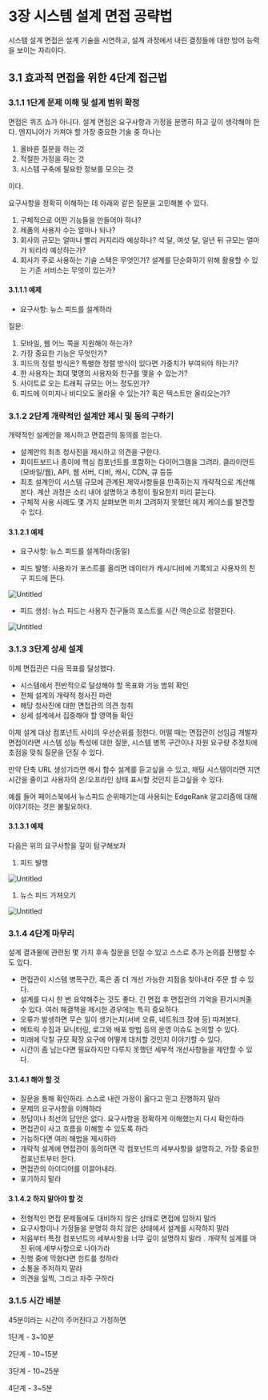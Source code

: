 # 3장 시스템 설계 면접 공략법

시스템 설계 면접은 설계 기술을 시연하고, 설계 과정에서 내린 결정들에 대한 방어 능력을 보이는 자리이다.

## 3.1 효과적 면접을 위한 4단계 접근법

### 3.1.1 1단계 문제 이해 및 설계 범위 확정

면접은 퀴즈 쇼가 아니다. 설계 면접은 요구사항과 가정을 분명히 하고 깊이 생각해야 한다. 엔지니어가 가져야 할 가장 중요한 기술 중 하나는 

1. 올바른 질문을 하는 것
2. 적절한 가정을 하는 것
3. 시스템 구축에 필요한 정보를 모으는 것

이다.

요구사항을 정확히 이해하는 데 아래와 같은 질문을 고민해볼 수 있다.

1. 구체적으로 어떤 기능들을 만들어야 하나?
2. 제품의 사용자 수는 얼마나 되나?
3. 회사의 규모는 얼마나 빨리 커지리라 예상하나? 석 달, 여섯 달, 일년 뒤 규모는 얼마가 되리라 예상하는가?
4. 회사가 주로 사용하는 기술 스택은 무엇인가? 설계를 단순화하기 위해 활용할 수 있는 기존 서비스는 무엇이 있는가?

#### 3.1.1.1 예제 

- 요구사항: 뉴스 피드를 설계하라
    
    

질문:

1. 모바일, 웹 어느 쪽을 지원해야 하는가?
2. 가장 중요한 기능은 무엇인가?
3. 피드의 정렬 방식은? 특별한 정렬 방식이 있다면 가중치가 부여되야 하는가?
4. 한 사용자는 최대 몇명의 사용자와 친구를 맺을 수 있는가?
5. 사이트로 오는 트래픽 규모는 어느 정도인가?
6. 피드에 이미지나 비디오도 올라올 수 있는가? 혹은 텍스트만 올라오는가?

### 3.1.2 2단계 개략적인 설계안 제시 및 동의 구하기

개략적인 설계안을 제시하고 면접관의 동의를 얻는다.

- 설계안의 최초 청사진을 제시하고 의견을 구한다.
- 화이트보드나 종이에 핵심 컴포넌트를 포함하는 다이어그램을 그려라. 클라이언트(모바일/웹), API, 웹 서버, 디비, 캐시, CDN, 큐 등등
- 최초 설계안이 시스템 규모에 관계된 제약사항들을 만족하는지 개략적으로 계산해본다. 계산 과정은 소리 내어 설명하고 추정이 필요한지 미리 묻는다.
- 구체적 사용 사례도 몇 가지 살펴보면 미처 고려하지 못했던 에지 케이스를 발견할 수 있다.

#### 3.1.2.1 예제

- 요구사항: 뉴스 피드를 설계하라(동일)
    
    
- 피드 발행: 사용자가 포스트를 올리면 데이터가 캐시/디비에 기록되고 사용자의 친구 피드에 뜬다.

![Untitled](https://github.com/goyanglee/system_design_interview/blob/main/3%EC%9E%A5.%20%EC%8B%9C%EC%8A%A4%ED%85%9C%20%EC%84%A4%EA%B3%84%20%EB%A9%B4%EC%A0%91%20%EA%B3%B5%EB%9E%B5%EB%B2%95/images/3.1.png)

- 피드 생성: 뉴스 피드는 사용자 친구들의 포스트를 시간 역순으로 정렬한다.

![Untitled](https://github.com/goyanglee/system_design_interview/blob/main/3%EC%9E%A5.%20%EC%8B%9C%EC%8A%A4%ED%85%9C%20%EC%84%A4%EA%B3%84%20%EB%A9%B4%EC%A0%91%20%EA%B3%B5%EB%9E%B5%EB%B2%95/images/3.2.png)

### 3.1.3 3단계 상세 설계

이제 면접관은 다음 목표를 달성했다.

- 시스템에서 전반적으로 달성해야 할 목표화 기능 범위 확인
- 전체 설계의 개략적 청사진 마련
- 해당 청사진에 대한 면접관의 의견 청취
- 상세 설계에서 집중해야 할 영역들 확인

이제 설계 대상 컴포넌트 사이의 우선순위를 정한다. 어떨 때는 면접관이 선임급 개발자 면접이라면 시스템 성능 특성에 대한 질문, 시스템 병목 구간이나 자원 요구량 추정치에 초점을 맞춰 질문을 던질 수 있다.

만약 단축 URL 생성기라면 해시 함수 설계를 듣고싶을 수 있고, 채팅 시스템이라면 지연시간을 줄이고 사용자의 온/오프라인 상태 표시할 것인지 듣고싶을 수 있다.

예를 들어 페이스북에서 뉴스피드 순위매기는데 사용되는 EdgeRank 알고리즘에 대해 이야기하는 것은 불필요하다.

#### 3.1.3.1 예제 

다음은 위의 요구사항을 깊이 탐구해보자

1. 피드 발행

![Untitled](https://github.com/goyanglee/system_design_interview/blob/main/3%EC%9E%A5.%20%EC%8B%9C%EC%8A%A4%ED%85%9C%20%EC%84%A4%EA%B3%84%20%EB%A9%B4%EC%A0%91%20%EA%B3%B5%EB%9E%B5%EB%B2%95/images/3.3.png)

1. 뉴스 피드 가져오기 

![Untitled](https://github.com/goyanglee/system_design_interview/blob/main/3%EC%9E%A5.%20%EC%8B%9C%EC%8A%A4%ED%85%9C%20%EC%84%A4%EA%B3%84%20%EB%A9%B4%EC%A0%91%20%EA%B3%B5%EB%9E%B5%EB%B2%95/images/3.4.png)

### 3.1.4 4단계 마무리

설계 결과물에 관련된 몇 가지 후속 질문을 던질 수 있고 스스로 추가 논의를 진행할 수도 있다.

- 면접관이 시스템 병목구간, 혹은 좀 더 개선 가능한 지점을 찾아내라 주문 할 수 있다.
- 설계를 다시 한 번 요약해주는 것도 좋다. 긴 면접 후 면접관의 기억을 환기시켜줄 수 있다. 여러 해결책을 제시한 경우에는 특히 중요하다.
- 오류가 발생하면 무슨 일이 생기는지(서버 오류, 네트워크 장애 등) 따져본다.
- 메트릭 수집과 모니터링, 로그와 배포 방법 등의 운영 이슈도 논의할 수 있다.
- 미래에 닥칠 규모 확장 요구에 어떻게 대처할 것인지 이야기할 수 있다.
- 시간이 좀 남는다면 필요하지만 다루지 못했던 세부적 개선사항들을 제안할 수 있다.

#### 3.1.4.1 해야 할 것

- 질문을 통해 확인하라. 스스로 내린 가정이 옳다고 믿고 진행하지 말라
- 문제의 요구사항을 이해하라
- 정답이나 최선의 답안은 없다. 요구사항을 정확하게 이해했는지 다시 확인하라
- 면접관이 사고 흐름을 이해할 수 있도록 하라
- 가능하다면 여러 해법을 제시하라
- 개략적 설계에 면접관이 동의하면 각 컴포넌트의 세부사항을 설명하고, 가장 중요한 컴포넌트부터 한다.
- 면접관의 아이디어를 이끌어내라.
- 포기하지 말라

#### 3.1.4.2 하지 말아야 할 것 

- 전형적인 면접 문제들에도 대비하지 않은 상태로 면접에 임하지 말라
- 요구사항이나 가정들을 분명히 하지 않은 상태에서 설계를 시작하지 말라
- 처음부터 특정 컴포넌트의 세부사항을 너무 깊이 설명하지 말라 . 개략적 설계를 마친 뒤에 세부사항으로 나아가라
- 진행 중에 막혔다면 힌트를 청하라
- 소통을 주저하지 말라
- 의견을 일찍, 그리고 자주 구하라

### 3.1.5 시간 배분

45분이라는 시간이 주어진다고 가정하면 

1단계 - 3~10분 

2단계 - 10~15분 

3단계 - 10~25분 

4단계 - 3~5분
